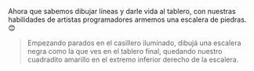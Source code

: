<gs-toolbox toolbox-url="https://raw.githubusercontent.com/MumukiProject/mumuki-guia-gobstones-practica-primeros-programas-kids/master/toolbox.xml"></gs-toolbox>

Ahora que sabemos dibujar líneas y darle vida al tablero, con nuestras habilidades de artistas programadores armemos una escalera de piedras. :blush: 

> Empezando parados en el casillero iluminado, dibujá una escalera negra como la que ves en el tablero final, quedando nuestro cuadradito amarillo en el extremo inferior derecho de la escalera. 